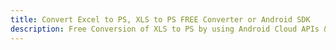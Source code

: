---title: Convert Excel to PS, XLS to PS FREE Converter or Android SDKdescription: Free Conversion of XLS to PS by using Android Cloud APIs & SDKs. Also Create, Edit & Render Microsoft Excel, CSV and SpreadsheetML worksheets or spreadsheet in the Cloud.---